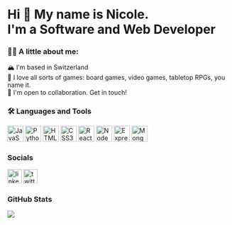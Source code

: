 <h1>Hi 👋 My name is Nicole.<br>  I'm a <b>Software and Web Developer</b></h1>

### 👩‍💻 A little about me:

🏔️ I'm based in Switzerland<br>
🎲 I love all sorts of games: board games, video games, tabletop RPGs, you name it.<br>
🤝 I'm open to collaboration.  Get in touch!

### 🛠️ Languages and Tools

<p align="left">
<a href="https://developer.mozilla.org/en-US/docs/Web/JavaScript" target="_blank" rel="noreferrer"><img src="https://raw.githubusercontent.com/danielcranney/readme-generator/main/public/icons/skills/javascript-colored.svg" width="36" height="36" alt="JavaScript" title="JavaScript" /></a>
<a href="https://www.python.org/" target="_blank" rel="noreferrer"><img src="https://raw.githubusercontent.com/danielcranney/readme-generator/main/public/icons/skills/python-colored.svg" width="36" height="36" alt="Python" title="Python" /></a>
<a href="https://developer.mozilla.org/en-US/docs/Glossary/HTML5" target="_blank" rel="noreferrer"><img src="https://raw.githubusercontent.com/danielcranney/readme-generator/main/public/icons/skills/html5-colored.svg" width="36" height="36" alt="HTML5" title="HTML5" /></a>
<a href="https://www.w3.org/TR/CSS/#css" target="_blank" rel="noreferrer"><img src="https://raw.githubusercontent.com/danielcranney/readme-generator/main/public/icons/skills/css3-colored.svg" width="36" height="36" alt="CSS3" title="CSS3" /></a>
<a href="https://reactjs.org/" target="_blank" rel="noreferrer"><img src="https://raw.githubusercontent.com/danielcranney/readme-generator/main/public/icons/skills/react-colored.svg" width="36" height="36" alt="React" title="React" /></a>
<a href="https://nodejs.org/en/" target="_blank" rel="noreferrer"><img src="https://raw.githubusercontent.com/danielcranney/readme-generator/main/public/icons/skills/nodejs-colored.svg" width="36" height="36" alt="NodeJS" title="NodeJS" /></a>
<a href="https://expressjs.com/" target="_blank" rel="noreferrer"><img src="https://raw.githubusercontent.com/danielcranney/readme-generator/main/public/icons/skills/express-colored.svg" width="36" height="36" alt="Express" title="Express" /></a>
<a href="https://www.mongodb.com/" target="_blank" rel="noreferrer"><img src="https://raw.githubusercontent.com/danielcranney/readme-generator/main/public/icons/skills/mongodb-colored.svg" width="36" height="36" alt="MongoDB" title="MongoDB" /></a>
</p>


### Socials

<a href="https://www.linkedin.com/in/nicole-barnabee-burns/" target="_blank" rel="noreferrer"><img src="https://raw.githubusercontent.com/danielcranney/readme-generator/main/public/icons/socials/linkedin.svg" width="32" height="32" alt="linkedin icon" title="Nicole-Barnabee-Burns"/></a>
<a href="https://www.twitter.com/@NicoleBarnabee" target="_blank" rel="noreferrer"><img src="https://raw.githubusercontent.com/danielcranney/readme-generator/main/public/icons/socials/twitter.svg" width="32" height="32" alt="twitter icon" title="@NicoleBarnabee"/></a>


### GitHub Stats
  
 [![](https://github-readme-stats.vercel.app/api?username=nbarnabee&count_private=true&show_icons=true&hide_border=true&hide_title=true)](https://github.com/anuraghazra/github-readme-stats)
<!-- [![GitHub Streak](http://github-readme-streak-stats.herokuapp.com?user=nbarnabee&hide_border=true)](https://git.io/streak-stats) -->
 <!-- [![Top Langs](https://github-readme-stats.vercel.app/api/top-langs/?username=nbarnabee&count_private=false&hide_border=true&exclude_repo=JavaScript30,beginner-javascript)](https://github.com/anuraghazra/github-readme-stats) I don't know why this is showing such a high % for HTML but it is irritating me so it must be eliminated -->
